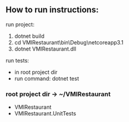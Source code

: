 ## How to run instructions:

run project:
1. dotnet build
2. cd VMIRestaurant\bin\Debug\netcoreapp3.1
3. dotnet VMIRestaurant.dll

run tests:
- in root project dir
- run command: dotnet test

### root project dir -> ~/VMIRestaurant
  - VMIRestaurant 
  - VMIRestaurant.UnitTests
